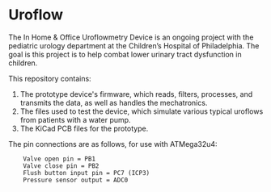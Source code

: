 # Uroflow

The In Home & Office Uroflowmetry Device is an ongoing project with the pediatric urology department at the Children’s Hospital of Philadelphia. The goal is this project is to help combat lower urinary tract dysfunction in children.

This repository contains:

1) The prototype device's firmware, which reads, filters, processes, and transmits the data, as well as handles the mechatronics.
2) The files used to test the device, which simulate various typical uroflows from patients with a water pump.
3) The KiCad PCB files for the prototype.

The pin connections are as follows, for use with ATMega32u4: 
    
        Valve open pin = PB1
        Valve close pin = PB2
        Flush button input pin = PC7 (ICP3)
        Pressure sensor output = ADC0
